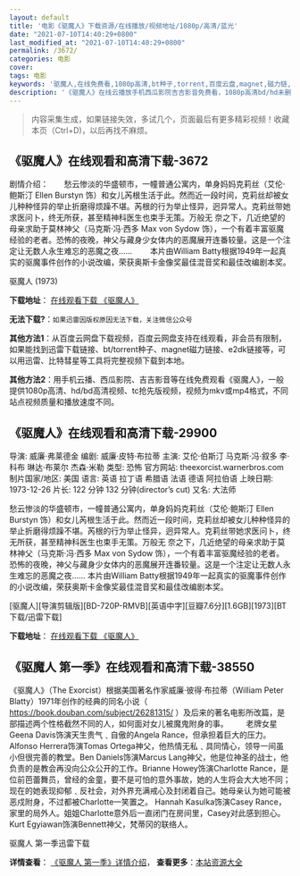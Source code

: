 ```yaml
---
layout: default
title: '电影《驱魔人》下载资源/在线播放/视频地址/1080p/高清/蓝光'
date: "2021-07-10T14:40:29+0800"
last_modified_at: "2021-07-10T14:40:29+0800"
permalink: /3672/
categories: 电影
cover:
tags: 电影
keywords: '驱魔人,在线免费看,1080p高清,bt种子,torrent,百度云盘,magnet,磁力链,迅雷下载资源'
description: '《驱魔人》在线云播放手机西瓜影院吉吉影音免费看，1080p高清bd/hd未删减完整版和tc抢先枪版，mkv/mp4格式，附带bt/torrent种子、magnet/磁力链、百度云盘、网盘资源迅雷下载链接'
---
```


>内容采集生成，如果链接失效，多试几个，页面最后有更多精彩视频！收藏本页（Ctrl+D)，以后再找不麻烦。


## 《驱魔人》在线观看和高清下载-3672

剧情介绍：　　愁云惨淡的华盛顿市，一幢普通公寓内，单身妈妈克莉丝（艾伦·鲍斯汀 Ellen Burstyn 饰）和女儿芮根生活于此。然而近一段时间，克莉丝却被女儿种种怪异的举止折磨得烦躁不堪。芮根的行为举止怪异，迥异常人。克莉丝带她求医问卜，终无所获，甚至精神科医生也束手无策。万般无 奈之下，几近绝望的母亲求助于莫林神父（马克斯·冯·西多 Max von Sydow 饰），一个有着丰富驱魔经验的老者。恐怖的夜晚，神父与藏身少女体内的恶魔展开连番较量。这是一个注定让无数人永生难忘的恶魔之夜…… 　　本片由William Batty根据1949年一起真实的驱魔事件创作的小说改编，荣获奥斯卡金像奖最佳混音奖和最佳改编剧本奖。


驱魔人 (1973)

**下载地址**： [在线观看下载 《驱魔人》](https://www.btbtdy.me/btdy/dy10431.html) 


**无法下载?**：`如果迅雷因版权原因无法下载，关注微信公众号 `

**其他方法1**：从百度云网盘下载视频，百度云网盘支持在线观看，非会员有限制，如果能找到迅雷下载链接、bt/torrent种子、magnet磁力链接、e2dk链接等，可以用迅雷、比特彗星等工具将完整视频下载到本地。

**其他方法2**：用手机云播、西瓜影院、吉吉影音等在线免费观看《驱魔人》，一般提供1080p高清、hd/bd高清视频、tc抢先版视频，视频为mkv或mp4格式，不同站点视频质量和播放速度不同。


## 《驱魔人》在线观看和高清下载-29900

导演: 威廉·弗莱德金 编剧: 威廉·皮特·布拉蒂 主演: 艾伦·伯斯汀 马克斯·冯·叙多 李·科布 琳达·布莱尔 杰森·米勒 类型: 恐怖 官方网站: theexorcist.warnerbros.com 制片国家/地区: 美国 语言: 英语 拉丁语 希腊语 法语 德语 阿拉伯语 上映日期: 1973-12-26 片长: 122 分钟 132 分钟(director’s cut) 又名: 大法师

愁云惨淡的华盛顿市，一幢普通公寓内，单身妈妈克莉丝（艾伦·鲍斯汀 Ellen Burstyn 饰）和女儿芮根生活于此。然而近一段时间，克莉丝却被女儿种种怪异的举止折磨得烦躁不堪。芮根的行为举止怪异，迥异常人。克莉丝带她求医问卜，终无所获，甚至精神科医生也束手无策。万般无 奈之下，几近绝望的母亲求助于莫林神父（马克斯·冯·西多 Max von Sydow 饰），一个有着丰富驱魔经验的老者。恐怖的夜晚，神父与藏身少女体内的恶魔展开连番较量。这是一个注定让无数人永生难忘的恶魔之夜…… 本片由William Batty根据1949年一起真实的驱魔事件创作的小说改编，荣获奥斯卡金像奖最佳混音奖和最佳改编剧本奖。


[驱魔人][导演剪辑版][BD-720P-RMVB][英语中字][豆瓣7.6分][1.6GB][1973][BT下载/迅雷下载]

**下载地址**： [在线观看下载 《驱魔人》](https://www.btdx8.com/torrent/the_exorcist_1973.html) 


## 《驱魔人 第一季》在线观看和高清下载-38550

《驱魔人》（The Exorcist）根据美国著名作家威廉·彼得·布拉蒂（William Peter Blatty）1971年创作的经典的同名小说（ https://book.douban.com/subject/26281315/ ）及后来的著名电影所改篇，是部描述两个性格截然不同的人，如何面对女儿被魔鬼附身的事。 　　老牌女星Geena Davis饰演天生贵气﹑自傲的Angela Rance，但承担着巨大的压力。Alfonso Herrera饰演Tomas Ortega神父，他热情无私﹑具同情心，领导一间虽小但很完善的教堂。Ben Daniels饰演Marcus Lang神父，他是位神圣的战士，他负责的是教会再没向公众公开的工作。Brianne Howey饰演Charlotte Rance，是位前芭蕾舞员，曾经的金童，要不是可怕的意外事故，她的人生将会大大地不同；现在的她表现抑郁﹑反社会，对外界充满戒心及封闭着自己。她母亲认为她可能被恶戍附身，不过都被Charlotte一笑置之。 Hannah Kasulka饰演Casey Rance，家里的局外人。姐姐Charlotte意外后一直闭门在房间里，Casey对此感到担心。Kurt Egyiawan饰演Bennett神父，梵蒂冈的联络人。


驱魔人 第一季迅雷下载

**详情查看**： [《驱魔人 第一季》详情介绍](/movie/38550/)， **查看更多**：[本站资源大全](/movie/t/all/)

